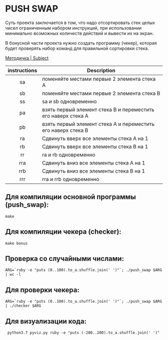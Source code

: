 # PUSH SWAP

Суть проекта заключается в том, что надо отсортировать стек целых чисел ограниченным набором инструкций, при использовании минимально возможных количеств действий и вывести их на экран.

В бонусной части проекта нужно создать программу (чекер), которая будет проверять набор команд для правильной сортировки стека.

[Методичка | Subject ](https://github.com/Nike2406/push_swap/blob/main/subject.pdf)

| instructions  | Description   |
|:-------------:|---------------|
| sa            | поменяйте местами первые 2 элемента стека A |
| sb            | поменяйте местами первые 2 элемента стека B |
| ss            | sa и sb одновременно |
| pa            | взять первый элемент стека В и переместить его наверх стека A |
| pb            | взять первый элемент стека A и переместить его наверх стека B |
| ra            | Сдвинуть вверх все элементы стека А на 1 |
| rb            | Сдвинуть вверх все элементы стека В на 1 |
| rr            | ra и rb одновременно |
| rra           | Сдвинуть вниз все элементы стека А на 1 |
| rrb           | Сдвинуть вниз все элементы стека В на 1 |
| rrr           | rra и rrb одновременно |

## Для компиляции основной программы (push_swap):
	make

## Для компиляции чекера (checker):
	make bonus

## Проверка со случайными числами:

```
ARG=`ruby -e "puts (0..100).to_a.shuffle.join(' ')"`; ./push_swap $ARG | wc -l
```

## Для проверки чекера:

```
ARG=`ruby -e "puts (0..100).to_a.shuffle.join(' ')"`; ./push_swap $ARG | ./checker $ARG
```

## Для визуализации кода:

```
 python3.7 pyviz.py ruby -e "puts (-200..200).to_a.shuffle.join(' ')"
```